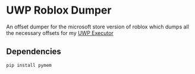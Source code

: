 # UWP Roblox Dumper
An offset dumper for the microsoft store version of roblox which dumps all the necessary offsets for my [UWP Executor](https://github.com/Spoorloos/uwp_executor)

## Dependencies
```console
pip install pymem
```
